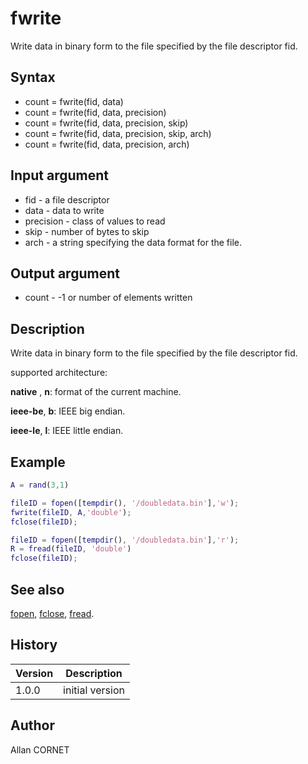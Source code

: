 

# fwrite

Write data in binary form to the file specified by the file descriptor fid.

## Syntax

- count = fwrite(fid, data)
- count = fwrite(fid, data, precision)
- count = fwrite(fid, data, precision, skip)
- count = fwrite(fid, data, precision, skip, arch)
- count = fwrite(fid, data, precision, arch)

## Input argument

 - fid - a file descriptor
 - data - data to write
 - precision - class of values to read
 - skip - number of bytes to skip
 - arch - a string specifying the data format for the file.

## Output argument

 - count - -1 or number of elements written

## Description


  <p>Write data in binary form to the file specified by the file descriptor fid.</p>
  <p>supported architecture:</p>
  <p><b>native</b> , <b>n</b>: format of the current machine.</p>
  <p><b>ieee-be</b>, <b>b</b>: IEEE big endian.</p>
  <p><b>ieee-le</b>, <b>l</b>: IEEE little endian.</p>


## Example

```matlab
A = rand(3,1)

fileID = fopen([tempdir(), '/doubledata.bin'],'w');
fwrite(fileID, A,'double');
fclose(fileID);

fileID = fopen([tempdir(), '/doubledata.bin'],'r');
R = fread(fileID, 'double')
fclose(fileID);
```

## See also

[fopen](fopen.md), [fclose](fclose.md), [fread](fread.md).
## History

|Version|Description|
|------|------|
|1.0.0|initial version|


## Author

Allan CORNET



